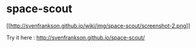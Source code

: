 # space-scout

[[http://svenfrankson.github.io/wiki/img/space-scout/screenshot-2.png]]

Try it here : http://svenfrankson.github.io/space-scout/
